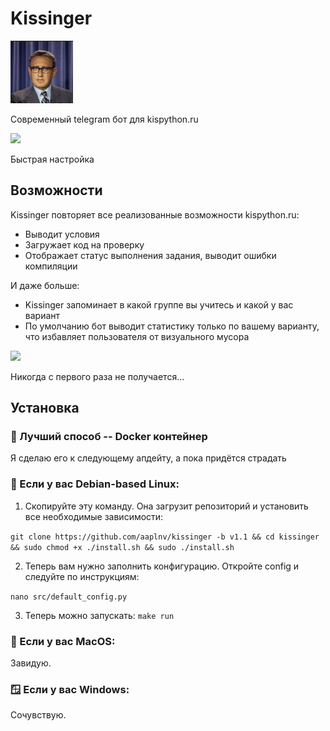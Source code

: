 # Kissinger


<img height="100" src="logo.jpeg" width="100"/>

Современный telegram бот для kispython.ru

![](upload.gif)

Быстрая настройка
## Возможности
Kissinger повторяет все реализованные возможности kispython.ru:
* Выводит условия 
* Загружает код на проверку
* Отображает статус выполнения задания, выводит ошибки компиляции

И даже больше:
* Kissinger запоминает в какой группе вы учитесь и какой у вас вариант
* По умолчанию бот выводит статистику только по вашему варианту, что избавляет пользователя от визуального мусора

![](introdution.gif)

Никогда с первого раза не получается...
## Установка

### 🐋 Лучший способ -- Docker контейнер
Я сделаю его к следующему апдейту, а пока придётся страдать

### 🍥 Если у вас Debian-based Linux:
1. Скопируйте эту команду. Она загрузит репозиторий и установить все необходимые зависимости:

```git clone https://github.com/aaplnv/kissinger -b v1.1 && cd kissinger && sudo chmod +x ./install.sh && sudo ./install.sh```

2. Теперь вам нужно заполнить конфигурацию. Откройте config и следуйте по инструкциям:

```nano src/default_config.py```

3. Теперь можно запускать:
```make run```

### 🍎 Если у вас MacOS:
Завидую.

### 🪟 Если у вас Windows:
Сочувствую.

